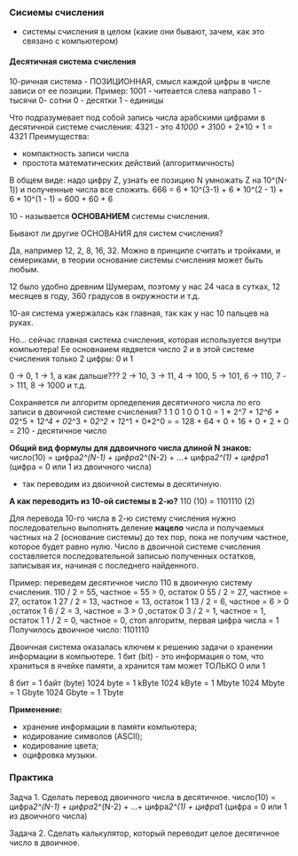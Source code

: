### Сисиемы счисления
- системы счисления в целом (какие они бывают, зачем, как это связано с компьютером)

#### Десятичная система счисления
10-ричная система - ПОЗИЦИОННАЯ, смысл каждой цифры в числе зависи от ее позиции.
Пример: 1001 - читеается слева направо
1 - тысячи
0- сотни
0 - десятки
1 - единицы

Что подразумевает под собой запись числа арабскими цифрами в десятичной системе счисления:
4321 - это 4*1000 + 3*100 + 2*10 + 1 = 4321
Преимущества:
- компактность записи числа
- простота математических действий (алгоритмичность)

В общем виде: надо цифру Z, узнать ее позицию N умножать Z на 10^(N-1)) и полученные числа все сложить.
666 = 6 * 10^(3-1) + 6 * 10^(2 - 1) + 6 * 10^(1 - 1) = 600 + 60 + 6

10 - называется **ОСНОВАНИЕМ** системы счисления.

Бывают ли другие ОСНОВАНИЯ для систем счисления?

Да, например 12, 2, 8, 16, 32. Можно в принципе считать и тройками, и семериками, в теории основание
системы счисления может быть любым.

12 было удобно древним Шумерам, поэтому у нас 24 часа в сутках, 12 месяцев в году,
360 градусов в окружности и т.д.

10-ая система ужержалась как главная, так как у нас 10 пальцев на руках.

Но... сейчас главная система счисления, которая используется внутри компьютера!
Ее основнаием явдяется число 2 и в этой системе счисления только 2 цифры:
0 и 1

0 -> 0,
1 -> 1,
а как дальше???
2 -> 10, 3 -> 11, 4 -> 100, 5 -> 101, 6 -> 110, 7 -> 111, 8 -> 1000 и т.д.

Сохраняется ли алгоритм орпеделения десятичного числа по его записи в двоичной системе счисления?
1 1 0 1 0 0 1 0 = 1 * 2^7 + 1*2^6 + 0*2^5 + 1*2^4 + 0*2^3 + 0*2^2 + 1*2^1 + 0*2^0 =
= 128 + 64 + 0 + 16 + 0 + 2 + 0 = 210 - десятичное число

**Общий вид формулы для ддвоичного числа длиной N знаков:**
число(10) = цифра*2^(N-1) + цифра*2^(N-2) + ...+ цифра*2^(1) + цифра*1 (цифра = 0 или 1 из двоичного числа)
- так переводим из двоичной системы в десятичную.

**А как переводить из 10-ой системы в 2-ю?**
110 (10) = 1101110 (2)

Для перевода 10-го числа в 2-ю систему счисления нужно последовательно
выполнять деление **нацело** числа и получаемых частных на 2 (основание системы) до тех пор,
пока не получим частное, которое будет равно нулю.
Число в двоичной системе счисления составляется последовательной записью полученных остатков,
записывая их, начиная с последнего найденного.

Пример: переведем десятичное число 110 в двоичную систему счисления.
110 / 2 = 55, частное = 55 > 0, остаток 0
55 / 2 = 27, частное = 27, остаток 1
27 / 2 = 13, частное = 13, остаток 1
13 / 2 = 6, частное = 6 > 0 ,остаток 1
6 / 2 = 3, частное = 3 > 0 ,остаток 0
3 / 2 = 1, частное = 1, остаток 1
1 / 2 = 0, частное = 0, стоп алгоритм, первая цифра числа = 1
Получилось двоичное число: 1101110

Двоичная система оказалась ключем к решению задачи о хранении информации в компьютере.
1 бит (bit) - это информация о том, что храниться в ячейке памяти,
а хранится там может ТОЛЬКО 0 или 1

8 бит = 1 байт (byte)
1024 byte = 1 kByte
1024 kByte = 1 Mbyte
1024 Mbyte = 1 Gbyte
1024 Gbyte = 1 Tbyte

**Применение:**
- хранение информации в памяти компьютера;
- кодирование символов (ASCII);
- кодирование цвета;
- оцифровка музыки.

### Практика
Задча 1.
Сделать перевод двоичного числа в десятичное.
число(10) = цифра*2^(N-1) + цифра*2^(N-2) + ...+ цифра*2^(1) + цифра*1
(цифра = 0 или 1 из двоичного числа)

Задача 2.
Сделать калькулятор, который переводит целое десятичное число в двоичное.











